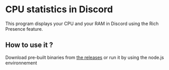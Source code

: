 # CPU statistics in Discord

This program displays your CPU and your RAM in Discord using the Rich Presence feature.

## How to use it ?
Download pre-built binaries from [the releases](http://github.com/firminsurgithub/cpustats-discord/releases) or run it by using the node.js environnement